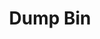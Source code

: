 ---
ee_id: '4361'
site: '1'
type: '2'
long_id: 2016-067 Dump Bin
url: 2016-067-dump-bin
title: Dump Bin
year: '2016'
medium: 'Palay Display Industries folding dump table, various DVDs '
commission:
dims: 30.75 x 47 x 24 in
pitch:
ps:
live_url:
related:
youtube:
imgs: dump-bin-2016-067-database-jl--0kfp.jpg
subheading:
display_year: '2016'
download:
add_credit:
add_credits:
related_code:
layout: things-i-made
---